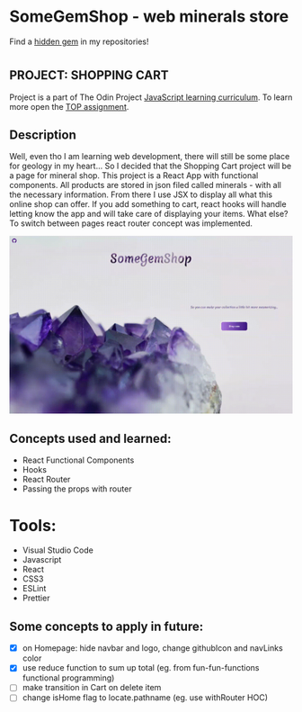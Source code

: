 # SomeGemShop - web minerals store

Find a [hidden gem](https://wblachut.github.io/react-project-shopping_cart/) in my repositories!

#

## PROJECT: SHOPPING CART

Project is a part of The Odin Project [JavaScript learning curriculum](https://www.theodinproject.com/courses/javascript). To learn more open the [TOP assignment](https://www.theodinproject.com/courses/javascript/lessons/shopping-cart).

## Description

Well, even tho I am learning web development, there will still be some place for geology in my heart... So I decided that the Shopping Cart project will be a page for mineral shop. This project is a React App with functional components. All products are stored in json filed called minerals - with all the necessary information. From there I use JSX to display all what this online shop can offer. If you add something to cart, react hooks will handle letting know the app and will take care of displaying your items. What else? To switch between pages react router concept was implemented.

![](/public/images/shop.gif)

## Concepts used and learned:

- React Functional Components
- Hooks
- React Router
- Passing the props with router

# Tools:

- Visual Studio Code
- Javascript
- React
- CSS3
- ESLint
- Prettier

## Some concepts to apply in future:

- [x] on Homepage: hide navbar and logo, change githubIcon and navLinks color
- [x] use reduce function to sum up total (eg. from fun-fun-functions functional programming)
- [ ] make transition in Cart on delete item
- [ ] change isHome flag to locate.pathname (eg. use withRouter HOC)
